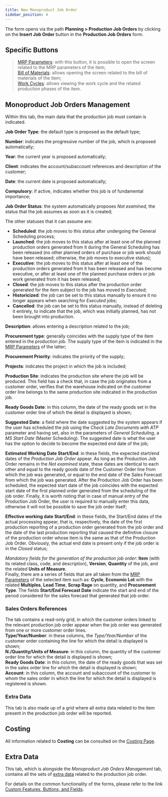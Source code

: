 ```yaml
---
title: New Monoproduct Job Order
sidebar_position: 4
---
```


The form opens via the path **Planning > Production Job Orders** by clicking on the **Insert Job Order** button in the **Production Job Orders** form.  

## Specific Buttons

> [MRP Parameters](/docs/configurations/parameters/production/mrp-parameters/search-mrp-parameters): with this button, it is possible to open the screen related to the MRP parameters of the item;      
> [Bill of Materials](/docs/erp-home/registers/production/bill-of-materials/search-and-insert-assemblies): allows opening the screen related to the bill of materials of the item;  
> [Work Cycles](/docs/erp-home/registers/production/routes/new-route): allows viewing the work cycle and the related production phases of the item.

## Monoproduct Job Orders Management

Within this tab, the main data that the production job must contain is indicated.

**Job Order Type**: the default type is proposed as the default type;    

**Number**: indicates the progressive number of the job, which is proposed automatically;     

**Year**: the current year is proposed automatically;   

**Client**: indicates the account/subaccount references and description of the customer;    

**Date**: the current date is proposed automatically;        

**Compulsory**: if active, indicates whether this job is of fundamental importance;    

**Job Order Status**: the system automatically proposes *Not examined*, the status that the job assumes as soon as it is created;    

The other statuses that it can assume are:

- **Scheduled**: the job moves to this status after undergoing the General Scheduling process;  
- **Launched**: the job moves to this status after at least one of the planned production orders generated from it during the General Scheduling has been released (no other planned orders of purchase or job work should have been released; otherwise, the job moves to executive status);      
- **Executive**: the job moves to this status after at least one of the production orders generated from it has been released and has become executive, or after at least one of the planned purchase orders or job work generated from it has been released;   
- **Closed**: the job moves to this status after the production order generated for the item subject to the job has moved to *Executed*;   
- **Historicized**: the job can be set to this status manually to ensure it no longer appears when searching for *Executed* jobs;  
- **Cancelled**: the job can be set to this status manually, instead of deleting it entirely, to indicate that the job, which was initially planned, has not been brought into production.

**Description**: allows entering a description related to the job;        

**Procurement type**: generally coincides with the supply type of the item entered in the production job. The supply type of the item is indicated in the [MRP Parameters](/docs/configurations/parameters/production/mrp-parameters/search-mrp-parameters) of the latter;     

**Procurement Priority**: indicates the priority of the supply;           
       
**Projects**: indicates the project in which the job is included;       

**Production Site**: indicates the production site where the job will be produced. This field has a check that, in case the job originates from a customer order, verifies that the warehouse indicated on the customer order line belongs to the same production site indicated in the production job.  

**Ready Goods Date**: in this column, the date of the ready goods set in the customer order line of which the detail is displayed is shown;      

**Suggested Date**: a field where the date suggested by the system appears if the user has scheduled the job using the *Check Late Documents with ATP* parameter and having set, also in the parameters of *General Scheduling*, a *MS Start Date* (Master Scheduling). The suggested date is what the user has the option to decide to become the expected end date of the job;

**Estimated Working Date Start/End**: in these fields, the expected start/end dates of the *Production Job Order* appear. As long as the Production Job Order remains in the *Not examined* state, these dates are identical to each other and equal to the ready goods date of the Customer Order line from which the job was generated, or equal to the end date of the Sales Forecast from which the job was generated. After the Production Job Order has been scheduled, the expected start date of the job coincides with the expected start date of the first planned order generated from the scheduling of the job order. Finally, it is worth noting that in case of manual entry of the Production Job Order, the user is required to manually enter this data, otherwise it will not be possible to save the job order itself;

**Effective working date Start/End**: in these fields, the Start/End dates of the actual processing appear, that is, respectively, the date of the first production reporting of a production order generated from the job order and the date of the last production reporting that caused the definitive closure of the production order whose item is the same as that of the Production Job Order. Obviously, the actual end date is present only if the job order is in the *Closed* status;

*Mandatory fields for the generation of the production job order*: **Item** (with its related class, code, and description), **Version**, **Quantity** of the job, and the related **Units of Measure**.  
Finally, there are a series of fields that are all taken from the [MRP Parameters](/docs/configurations/parameters/production/mrp-parameters/search-mrp-parameters) of the selected item such as: **Cycle**, **Economic Lot** with the related **Multiples**, **Lead Time**, **Scrap Rage** on quantity, and **Procurement Type**. The fields **Start/End Forecast Date** indicate the start and end of the period considered for the sales forecast that generated that job order. 

### Sales Orders References

The tab contains a read-only grid, in which the customer orders linked to the relevant production job order appear when the job order was generated from one or more customer order lines.  
**Type/Year/Number**: in these columns, the *Type/Year/Number* of the customer order containing the line for which the detail is displayed is shown;  
**N./Quantity/Units of Measure**: in this column, the quantity of the customer order line for which the detail is displayed is shown;  
**Ready Goods Date**: in this column, the date of the ready goods that was set in the sales order line for which the detail is displayed is shown;  
**Account**: in this column, the account and subaccount of the customer to whom the sales order in which the line for which the detail is displayed is registered is shown.

### Extra Data

This tab is also made up of a grid where all extra data related to the item present in the production job order will be reported.

## Costing

All information related to **Costing** can be consulted on the [Costing Page](/docs/planning/mps-master-production-scheduling/production-job-orders/valorization).

## Extra Data

This tab, which is alongside the *Monoproduct Job Orders Management* tab, contains all the sets of [extra data](/docs/configurations/utility/extra-data/extradata/search-extradata) related to the production job order.

For details on the common functionality of the forms, please refer to the link [Custom Features, Buttons, and Fields](/docs/guide/common).